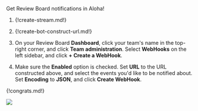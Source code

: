Get Review Board notifications in Aloha!

1. {!create-stream.md!}

1. {!create-bot-construct-url.md!}

1. On your Review Board **Dashboard**, click your team's name in the top-right
   corner, and click **Team administration**. Select **WebHooks** on the
   left sidebar, and click **+ Create a WebHook**.

1. Make sure the **Enabled** option is checked. Set **URL** to the URL constructed
   above, and select the events you'd like to be notified about. Set **Encoding**
   to **JSON**, and click **Create WebHook**.

{!congrats.md!}

![](/static/images/integrations/reviewboard/001.png)
